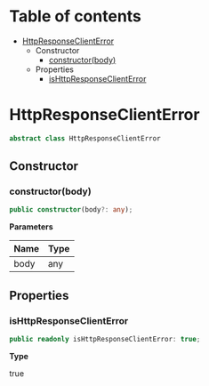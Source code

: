 # Table of contents

* [HttpResponseClientError][ClassDeclaration-12]
    * Constructor
        * [constructor(body)][Constructor-10]
    * Properties
        * [isHttpResponseClientError][PropertyDeclaration-23]

# HttpResponseClientError

```typescript
abstract class HttpResponseClientError
```
## Constructor

### constructor(body)

```typescript
public constructor(body?: any);
```

**Parameters**

| Name | Type |
| ---- | ---- |
| body | any  |

## Properties

### isHttpResponseClientError

```typescript
public readonly isHttpResponseClientError: true;
```

**Type**

true

[ClassDeclaration-12]: httpresponseclienterror.md#httpresponseclienterror
[Constructor-10]: httpresponseclienterror.md#constructorbody
[PropertyDeclaration-23]: httpresponseclienterror.md#ishttpresponseclienterror